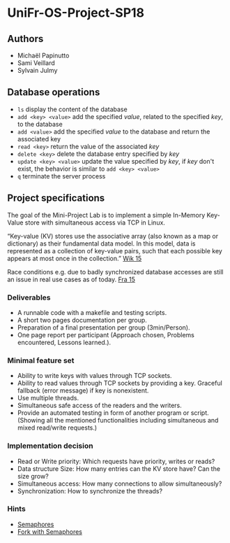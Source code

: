 # UniFr-OS-Project-SP18

## Authors
* Michaël Papinutto
* Sami Veillard
* Sylvain Julmy

## Database operations
- `ls` display the content of the database
- `add <key> <value>` add the specified *value*, related to the specified *key*, to the database
- `add <value>` add the specified *value* to the database and return the associated key 
- `read <key>` return the value of the associated *key*
- `delete <key>` delete the database entry specified by *key* 
- `update <key> <value>` update the value specified by *key*, if *key* don't exist, the behavior is similar to `add <key> <value>` 
- `q` terminate the server process

## Project specifications

The goal of the Mini-Project Lab is to implement a simple In-Memory Key-Value store with simultaneous access via TCP in Linux.

“Key-value (KV) stores use the associative array (also known as a map or dictionary) as their fundamental data model. In this model, data is represented as a collection of key-value pairs, such that each possible key appears at most once in the collection.” [Wik 15](http://en.wikipedia.org/wiki/NoSQL#Key-value_store)

Race conditions e.g. due to badly synchronized database accesses are still an issue in real use cases as of today. [Fra 15](http://josipfranjkovic.blogspot.ch/2015/04/race-conditions-on-facebook.html)

### Deliverables

* A runnable code with a makefile and testing scripts.
* A short two pages documentation per group.
* Preparation of a final presentation per group (3min/Person).
* One page report per participant (Approach chosen, Problems encountered, Lessons learned.).

### Minimal feature set

* Ability to write keys with values through TCP sockets.
* Ability to read values through TCP sockets by providing a key. Graceful fallback (error
message) if key is nonexistent.
* Use multiple threads.
* Simultaneous safe access of the readers and the writers.
* Provide an automated testing in form of another program or script. (Showing all the mentioned functionalities including simultaneous and mixed read/write requests.)

### Implementation decision

* Read or Write priority: Which requests have priority, writes or reads?
* Data structure Size: How many entries can the KV store have? Can the size grow?
* Simultaneous access: How many connections to allow simultaneously?
* Synchronization: How to synchronize the threads?

### Hints
* [Semaphores](http://web.cs.wpi.edu/~claypool/courses/3013-B01/samples/share-sem.c)
* [Fork with Semaphores](http://cboard.cprogramming.com/c-programming/67202-simple-short-fork-join-parallelization.html#post477394)
